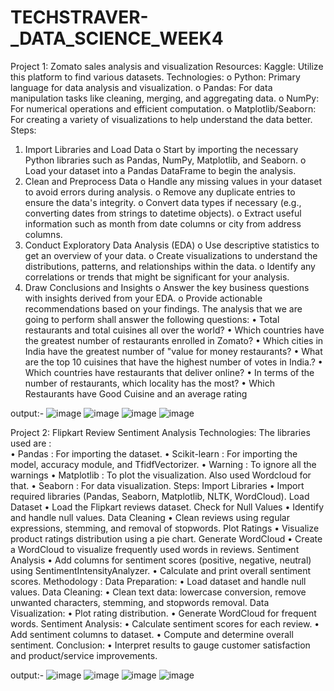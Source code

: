# TECHSTRAVER-_DATA_SCIENCE_WEEK4

Project 1: Zomato sales analysis and visualization 
Resources: 
Kaggle: Utilize this platform to find various datasets. 
Technologies: 
o Python: Primary language for data analysis and visualization. 
o Pandas: For data manipulation tasks like cleaning, merging, and aggregating 
data. 
o NumPy: For numerical operations and efficient computation. 
o Matplotlib/Seaborn: For creating a variety of visualizations to help 
understand the data better. 
Steps: 
1. Import Libraries and Load Data 
o Start by importing the necessary Python libraries such as Pandas, NumPy, 
Matplotlib, and Seaborn. 
o Load your dataset into a Pandas DataFrame to begin the analysis. 
2. Clean and Preprocess Data 
o Handle any missing values in your dataset to avoid errors during analysis. 
o Remove any duplicate entries to ensure the data's integrity. 
o Convert data types if necessary (e.g., converting dates from strings to 
datetime objects). 
o Extract useful information such as month from date columns or city from 
address columns. 
3. Conduct Exploratory Data Analysis (EDA) 
o Use descriptive statistics to get an overview of your data. 
o Create visualizations to understand the distributions, patterns, and 
relationships within the data. 
o Identify any correlations or trends that might be significant for your analysis. 
4. Draw Conclusions and Insights 
o Answer the key business questions with insights derived from your EDA. 
o Provide actionable recommendations based on your findings. 
The analysis that we are going to perform shall answer the following questions: 
• Total restaurants and total cuisines all over the world? 
• Which countries have the greatest number of restaurants enrolled in Zomato? 
• Which cities in India have the greatest number of "value for money restaurants? 
• What are the top 10 cuisines that have the highest number of votes in India.? 
• Which countries have restaurants that deliver online? 
• In terms of the number of restaurants, which locality has the most? 
• Which Restaurants have Good Cuisine and an average rating

output:-
![image](https://github.com/user-attachments/assets/0d9994c0-fb25-4312-9f91-91df9735d919)
![image](https://github.com/user-attachments/assets/b67b386c-9525-418e-b704-e290979341c2)
![image](https://github.com/user-attachments/assets/e9644263-1ca5-42d2-b588-3a881bf22c8b)
![image](https://github.com/user-attachments/assets/e2c75e69-439b-445d-9967-5300a1b47d6b)


Project 2: Flipkart Review Sentiment Analysis 
Technologies: 
The libraries used are :  
• Pandas : For importing the dataset. 
• Scikit-learn : For importing the model, accuracy module, and TfidfVectorizer. 
• Warning : To ignore all the warnings 
• Matplotlib : To plot the visualization. Also used Wordcloud for that. 
• Seaborn : For data visualization. 
Steps: 
Import Libraries 
• Import required libraries (Pandas, Seaborn, Matplotlib, NLTK, WordCloud). 
Load Dataset 
• Load the Flipkart reviews dataset. 
Check for Null Values 
• Identify and handle null values. 
Data Cleaning 
• Clean reviews using regular expressions, stemming, and removal of stopwords. 
Plot Ratings 
• Visualize product ratings distribution using a pie chart. 
Generate WordCloud 
• Create a WordCloud to visualize frequently used words in reviews. 
Sentiment Analysis 
• Add columns for sentiment scores (positive, negative, neutral) using 
SentimentIntensityAnalyzer. 
• Calculate and print overall sentiment scores. 
Methodology : 
Data Preparation: 
• Load dataset and handle null values. 
Data Cleaning: 
• Clean text data: lowercase conversion, remove unwanted characters, stemming, and 
stopwords removal. 
Data Visualization: 
• Plot rating distribution. 
• Generate WordCloud for frequent words. 
Sentiment Analysis: 
• Calculate sentiment scores for each review. 
• Add sentiment columns to dataset. 
• Compute and determine overall sentiment. 
Conclusion: 
• Interpret results to gauge customer satisfaction and product/service improvements. 


output:-
![image](https://github.com/user-attachments/assets/4708f408-7b43-4e44-85b2-8e2ccf0dc264)
![image](https://github.com/user-attachments/assets/3421781a-1e88-4528-8820-3ab3b5f6770b)
![image](https://github.com/user-attachments/assets/314b18fe-beeb-4240-a988-6c9d92ec2512)
![image](https://github.com/user-attachments/assets/669bf7f5-c437-4b5c-8cb6-96126b0d1382)







